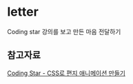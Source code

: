 # letter
Coding star 강의를 보고 만든 마음 전달하기

## 참고자료
[Coding Star - CSS로 편지 애니메이션 만들기](https://www.youtube.com/watch?v=OAqaDHXgVCc)
